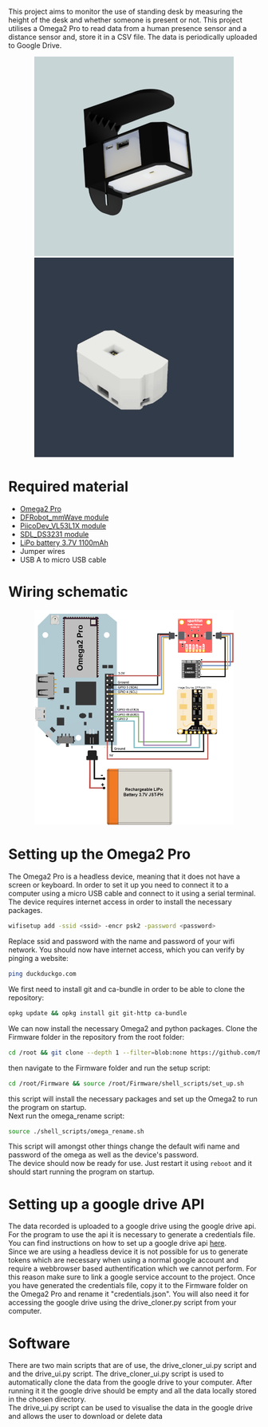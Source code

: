 This project aims to monitor the use of standing desk by measuring the height of the desk and whether someone is present or not.
This project utilises a Omega2 Pro to read data from a human presence sensor and a distance sensor and, store it in a CSV file. The data is periodically uploaded to Google Drive.

<p align="center">
  <img src="Documentation\CAD\StandUpDevice.png" width="400">
  <img src="Documentation\CAD\standup_device_assembly.gif" width="400">
</p>

# Required material
- [Omega2 Pro](https://onion.io/store/omega2-pro/)
- [DFRobot_mmWave module](https://www.dfrobot.com/product-2282.html)
- [PiicoDev_VL53L1X module](https://www.sparkfun.com/products/14722)
- [SDL_DS3231 module](https://www.jaycar.com.au/rtc-clock-module-for-raspberry-pi/p/XC9044?pos=1&queryId=f5734bdf10cb6c5024d07c37201f1d5b&sort=relevance&searchText=rtc)
- [LiPo battery 3.7V 1100mAh](https://core-electronics.com.au/polymer-lithium-ion-battery-1000mah-38458.html)
- Jumper wires
- USB A to micro USB cable

# Wiring schematic
<!--embed image center a resized with original ratio: Documentation/Wiring_Diagram.png-->
<p align="center">
  <img src="Documentation/Wiring_Diagram.png" width="400">
</p>

# Setting up the Omega2 Pro
The Omega2 Pro is a headless device, meaning that it does not have a screen or keyboard. In order to set it up you need to connect it to a computer using a micro USB cable and connect to it using a serial terminal.
The device requires internet access in order to install the necessary packages.

```sh
wifisetup add -ssid <ssid> -encr psk2 -password <password>
```

Replace ssid and password with the name and password of your wifi network.
You should now have internet access, which you can verify by pinging a website:

```sh
ping duckduckgo.com
```

We first need to install git and ca-bundle in order to be able to clone the repository:
```sh
opkg update && opkg install git git-http ca-bundle
```
We can now install the necessary Omega2 and python packages. Clone the Firmware folder in the repository from the root folder:
```sh
cd /root && git clone --depth 1 --filter=blob:none https://github.com/NeuroRehack/RADOM.git && mv ./RADOM/Firmware . && rm -r RADOM
```
then navigate to the Firmware folder and run the setup script:
```sh
cd /root/Firmware && source /root/Firmware/shell_scripts/set_up.sh
```
this script will install the necessary packages and set up the Omega2 to run the program on startup.  
Next run the omega_rename script:
```sh
source ./shell_scripts/omega_rename.sh
```
This script will amongst other things change the default wifi name and password of the omega as well as the device's password.  
The device should now be ready for use. Just restart it using ```reboot``` and it should start running the program on startup.

# Setting up a google drive API
The data recorded is uploaded to a google drive using the google drive api. For the program to use the api it is necessary to generate a credentials file.
You can find instructions on how to set up a google drive api [here](https://developers.google.com/drive/api/quickstart/python).  
Since we are using a headless device it is not possible for us to generate tokens which are necessary when using a normal google account and require a webbrowser based authentification which we cannot perform. For this reason make sure to link a google service account to the project.
Once you have generated the credentials file, copy it to the Firmware folder on the Omega2 Pro and rename it "credentials.json". You will also need it for accessing the google drive using the drive_cloner.py script from your computer.

# Software
There are two main scripts that are of use, the drive_cloner_ui.py script and and the drive_ui.py script. The drive_cloner_ui.py script is used to automatically clone the data from the google drive to your computer. After running it it the google drive should be empty and all the data locally stored in the chosen directory.  
The drive_ui.py script can be used to visualise the data in the google drive and allows the user to download or delete data